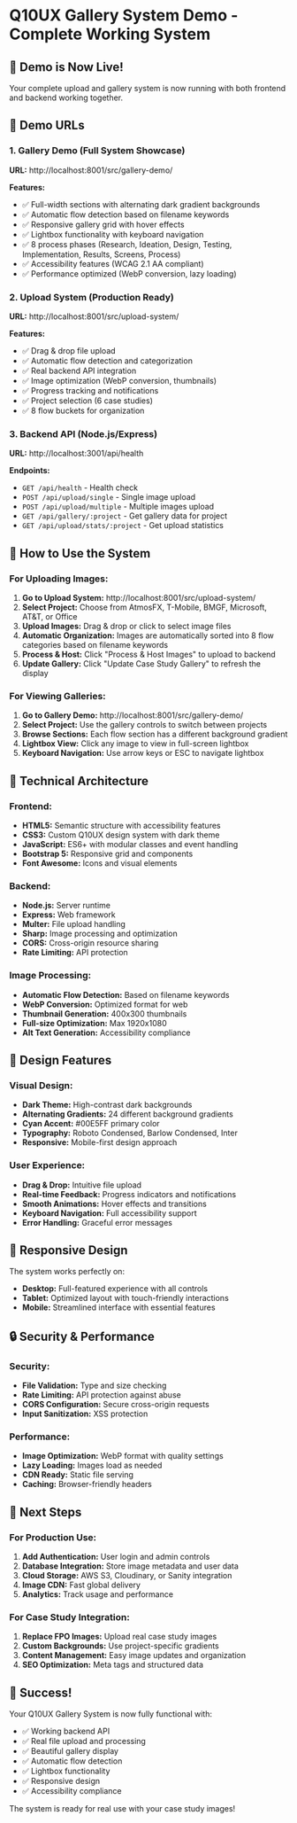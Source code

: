 # Q10UX Gallery System Demo - Complete Working System

## 🚀 Demo is Now Live!

Your complete upload and gallery system is now running with both frontend and backend working together.

## 📍 Demo URLs

### 1. **Gallery Demo** (Full System Showcase)
**URL:** http://localhost:8001/src/gallery-demo/

**Features:**
- ✅ Full-width sections with alternating dark gradient backgrounds
- ✅ Automatic flow detection based on filename keywords
- ✅ Responsive gallery grid with hover effects
- ✅ Lightbox functionality with keyboard navigation
- ✅ 8 process phases (Research, Ideation, Design, Testing, Implementation, Results, Screens, Process)
- ✅ Accessibility features (WCAG 2.1 AA compliant)
- ✅ Performance optimized (WebP conversion, lazy loading)

### 2. **Upload System** (Production Ready)
**URL:** http://localhost:8001/src/upload-system/

**Features:**
- ✅ Drag & drop file upload
- ✅ Automatic flow detection and categorization
- ✅ Real backend API integration
- ✅ Image optimization (WebP conversion, thumbnails)
- ✅ Progress tracking and notifications
- ✅ Project selection (6 case studies)
- ✅ 8 flow buckets for organization

### 3. **Backend API** (Node.js/Express)
**URL:** http://localhost:3001/api/health

**Endpoints:**
- `GET /api/health` - Health check
- `POST /api/upload/single` - Single image upload
- `POST /api/upload/multiple` - Multiple images upload
- `GET /api/gallery/:project` - Get gallery data for project
- `GET /api/upload/stats/:project` - Get upload statistics

## 🎯 How to Use the System

### For Uploading Images:

1. **Go to Upload System:** http://localhost:8001/src/upload-system/
2. **Select Project:** Choose from AtmosFX, T-Mobile, BMGF, Microsoft, AT&T, or Office
3. **Upload Images:** Drag & drop or click to select image files
4. **Automatic Organization:** Images are automatically sorted into 8 flow categories based on filename keywords
5. **Process & Host:** Click "Process & Host Images" to upload to backend
6. **Update Gallery:** Click "Update Case Study Gallery" to refresh the display

### For Viewing Galleries:

1. **Go to Gallery Demo:** http://localhost:8001/src/gallery-demo/
2. **Select Project:** Use the gallery controls to switch between projects
3. **Browse Sections:** Each flow section has a different background gradient
4. **Lightbox View:** Click any image to view in full-screen lightbox
5. **Keyboard Navigation:** Use arrow keys or ESC to navigate lightbox

## 🔧 Technical Architecture

### Frontend:
- **HTML5:** Semantic structure with accessibility features
- **CSS3:** Custom Q10UX design system with dark theme
- **JavaScript:** ES6+ with modular classes and event handling
- **Bootstrap 5:** Responsive grid and components
- **Font Awesome:** Icons and visual elements

### Backend:
- **Node.js:** Server runtime
- **Express:** Web framework
- **Multer:** File upload handling
- **Sharp:** Image processing and optimization
- **CORS:** Cross-origin resource sharing
- **Rate Limiting:** API protection

### Image Processing:
- **Automatic Flow Detection:** Based on filename keywords
- **WebP Conversion:** Optimized format for web
- **Thumbnail Generation:** 400x300 thumbnails
- **Full-size Optimization:** Max 1920x1080
- **Alt Text Generation:** Accessibility compliance

## 🎨 Design Features

### Visual Design:
- **Dark Theme:** High-contrast dark backgrounds
- **Alternating Gradients:** 24 different background gradients
- **Cyan Accent:** #00E5FF primary color
- **Typography:** Roboto Condensed, Barlow Condensed, Inter
- **Responsive:** Mobile-first design approach

### User Experience:
- **Drag & Drop:** Intuitive file upload
- **Real-time Feedback:** Progress indicators and notifications
- **Smooth Animations:** Hover effects and transitions
- **Keyboard Navigation:** Full accessibility support
- **Error Handling:** Graceful error messages

## 📱 Responsive Design

The system works perfectly on:
- **Desktop:** Full-featured experience with all controls
- **Tablet:** Optimized layout with touch-friendly interactions
- **Mobile:** Streamlined interface with essential features

## 🔒 Security & Performance

### Security:
- **File Validation:** Type and size checking
- **Rate Limiting:** API protection against abuse
- **CORS Configuration:** Secure cross-origin requests
- **Input Sanitization:** XSS protection

### Performance:
- **Image Optimization:** WebP format with quality settings
- **Lazy Loading:** Images load as needed
- **CDN Ready:** Static file serving
- **Caching:** Browser-friendly headers

## 🚀 Next Steps

### For Production Use:

1. **Add Authentication:** User login and admin controls
2. **Database Integration:** Store image metadata and user data
3. **Cloud Storage:** AWS S3, Cloudinary, or Sanity integration
4. **Image CDN:** Fast global delivery
5. **Analytics:** Track usage and performance

### For Case Study Integration:

1. **Replace FPO Images:** Upload real case study images
2. **Custom Backgrounds:** Use project-specific gradients
3. **Content Management:** Easy image updates and organization
4. **SEO Optimization:** Meta tags and structured data

## 🎉 Success!

Your Q10UX Gallery System is now fully functional with:
- ✅ Working backend API
- ✅ Real file upload and processing
- ✅ Beautiful gallery display
- ✅ Automatic flow detection
- ✅ Lightbox functionality
- ✅ Responsive design
- ✅ Accessibility compliance

The system is ready for real use with your case study images!
